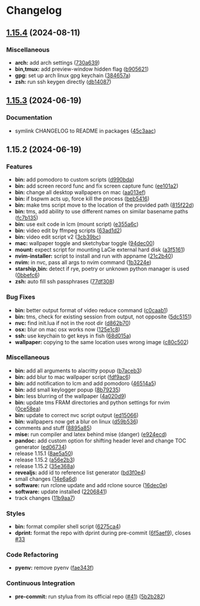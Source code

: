 # Changelog

## [1.15.4](https://github.com/engeir/stowfiles/compare/bin-v1.15.3...bin-v1.15.4) (2024-08-11)


### Miscellaneous

* **arch:** add arch settings ([730a639](https://github.com/engeir/stowfiles/commit/730a639ab45e0c596a54a9128f1773058d8742d6))
* **bin,tmux:** add preview-window hidden flag ([b905621](https://github.com/engeir/stowfiles/commit/b90562135b5ba459d0ba27cc2f39322eed1c3223))
* **gpg:** set up arch linux gpg keychain ([384657a](https://github.com/engeir/stowfiles/commit/384657ad233b13ad8023af3732f4855d70016522))
* **zsh:** run ssh keygen directly ([db14087](https://github.com/engeir/stowfiles/commit/db140877472330a659c6a05b5dda7ebf9b7cd9a3))

## [1.15.3](https://github.com/engeir/stowfiles/compare/bin-v1.15.2...bin-v1.15.3) (2024-06-19)


### Documentation

* symlink CHANGELOG to README in packages ([45c3aac](https://github.com/engeir/stowfiles/commit/45c3aacf6c1c60ed559a8c394b4f4873fe9e806d))

## 1.15.2 (2024-06-19)


### Features

* **bin:** add pomodoro to custom scripts ([d990bda](https://github.com/engeir/stowfiles/commit/d990bda03085bdc99f0c609da9e777a7a9901d33))
* **bin:** add screen record func and fix screen capture func ([ee101a2](https://github.com/engeir/stowfiles/commit/ee101a2b16ede2311460f80e70ebd4507a4731d3))
* **bin:** change all desktop wallpapers on mac ([aa013ef](https://github.com/engeir/stowfiles/commit/aa013efd9868a4e6bfa463e8003729995fa3b730))
* **bin:** if bspwm acts up, force kill the process ([beb5416](https://github.com/engeir/stowfiles/commit/beb5416cded88c579641833c6ae8d6ef7c25083f))
* **bin:** make tms script move to the location of the provided path ([815f22d](https://github.com/engeir/stowfiles/commit/815f22d60c37ba2da8e748995334d61773314b20))
* **bin:** tms, add ability to use different names on similar basename paths ([fc7b135](https://github.com/engeir/stowfiles/commit/fc7b135341f34605e53e9addbd6231ca0650a4aa))
* **bin:** use exit code in lcm (mount script) ([e355a6c](https://github.com/engeir/stowfiles/commit/e355a6c6e764fa7f42c4cf0da9147922862b1400))
* **bin:** video edit by ffmpeg scripts ([63ad1d2](https://github.com/engeir/stowfiles/commit/63ad1d24376e22f46aaf018641386e86a4e31963))
* **bin:** video edit script v2 ([3cb39bc](https://github.com/engeir/stowfiles/commit/3cb39bc93f6ca88163ad48b56b3de976da16d314))
* **mac:** wallpaper toggle and sketchybar toggle ([94dec00](https://github.com/engeir/stowfiles/commit/94dec0062d34354206b3f22ce27bd16fec61ace1))
* **mount:** expect script for mounting LaCie external hard disk ([a3f5161](https://github.com/engeir/stowfiles/commit/a3f5161f4563e992a94e8800163f2892d379a9a9))
* **nvim-installer:** script to install and run with appname ([21c2b40](https://github.com/engeir/stowfiles/commit/21c2b40d0a88f93c0e16dea543623966854a4b6b))
* **nvim:** in nvc, pass all args to nvim command ([1b3224e](https://github.com/engeir/stowfiles/commit/1b3224eff797da8278148d3c2aecbe1f5a3f954b))
* **starship,bin:** detect if rye, poetry or unknown python manager is used ([0bbefc6](https://github.com/engeir/stowfiles/commit/0bbefc638c193b9694b5af767878ff894cd0e762))
* **zsh:** auto fill ssh passphrases ([77df308](https://github.com/engeir/stowfiles/commit/77df30837261b70db1dfa9828e3f7b513d5ede52))


### Bug Fixes

* **bin:** better output format of video reduce command ([c0caab1](https://github.com/engeir/stowfiles/commit/c0caab168b4bb8cd11d98683bb8a933ace98c94e))
* **bin:** tms, check for existing session from output, not opposite ([5dc5151](https://github.com/engeir/stowfiles/commit/5dc51518184dff208ff679a5382592c71bb4e303))
* **nvc:** find init.lua if not in the root dir ([d862b70](https://github.com/engeir/stowfiles/commit/d862b70b01d4a900abfa02c04b3251ef0e556ce8))
* **osx:** blur on mac osx works now ([125e1c8](https://github.com/engeir/stowfiles/commit/125e1c854206655943722c1d47aaf371743d4b32))
* **ssh:** use keychain to get keys in fish ([68d015a](https://github.com/engeir/stowfiles/commit/68d015afbc9084076e19f249208a175682a9884e))
* **wallpaper:** copying to the same location uses wrong image ([c80c502](https://github.com/engeir/stowfiles/commit/c80c50269ff1ef1f118720cc676cda71fa8b1711))


### Miscellaneous

* **bin:** add all arguments to alacritty popup ([b7aceb3](https://github.com/engeir/stowfiles/commit/b7aceb369d24d9457366ce8fe721f461f01a82d7))
* **bin:** add blur to mac wallpaper script ([fdf9ac6](https://github.com/engeir/stowfiles/commit/fdf9ac60002b54b5428754f303cdbfb64e35a026))
* **bin:** add notification to lcm and add pomodoro ([46514a5](https://github.com/engeir/stowfiles/commit/46514a535c76a8d2d66f73eb7d9e61a0e1bc1dcb))
* **bin:** add small keylogger popup ([8b79235](https://github.com/engeir/stowfiles/commit/8b79235a6adb14ee20fdf507f7bc8cb58a6ee965))
* **bin:** less blurring of the wallpaper ([4a020d9](https://github.com/engeir/stowfiles/commit/4a020d907e1802cb3448cf676a2e9c29691d925f))
* **bin:** update tms FRAM directories and python settings for nvim ([0ce58ea](https://github.com/engeir/stowfiles/commit/0ce58ea3312da0c45fcfb3c6783e39d85e4e476d))
* **bin:** update to correct nvc script output ([ed15066](https://github.com/engeir/stowfiles/commit/ed150668acf282ab6ae29ba3f5de2284161ac47e))
* **bin:** wallpapers now get a blur on linux ([d59b536](https://github.com/engeir/stowfiles/commit/d59b53698f643323d0cea16a523d92748549aa46))
* comments and stuff ([8895a85](https://github.com/engeir/stowfiles/commit/8895a857636f818a417ca164cc1512597eb24949))
* **mise:** run compiler and latex behind mise (danger) ([e924ecd](https://github.com/engeir/stowfiles/commit/e924ecd82585d3a38b7af43608844839ccdaab75))
* **pandoc:** add custom option for shifting header level and change TOC generator ([ed06734](https://github.com/engeir/stowfiles/commit/ed067347ce1e4b4c5064488f92ff45e300a4bc5e))
* release 1.15.1 ([8ae5a50](https://github.com/engeir/stowfiles/commit/8ae5a506399c8574fd780fa48e6df75e7bf92946))
* release 1.15.2 ([a56e2b3](https://github.com/engeir/stowfiles/commit/a56e2b3e1a6a859ad6b0b3953832b88fd87ecfcb))
* release 1.15.2 ([35e368a](https://github.com/engeir/stowfiles/commit/35e368a1bf125ca33b6acc36d32f86ed88ca87be))
* **revealjs:** add id to reference list generator ([bd3f0e4](https://github.com/engeir/stowfiles/commit/bd3f0e4f325998403c70cf6108a99a4b6c2802fa))
* small changes ([14e6a6d](https://github.com/engeir/stowfiles/commit/14e6a6d4c80bce7107e39ef530ff46ef4880b097))
* **software:** run rclone update and add rclone source ([16dec0e](https://github.com/engeir/stowfiles/commit/16dec0ea2ea7963430ccccd44a7da4cf0f67fff7))
* **software:** update installed ([2206841](https://github.com/engeir/stowfiles/commit/220684102d4f1153824a2f5e0e8682ecd7b4d3d4))
* track changes ([11b9aa7](https://github.com/engeir/stowfiles/commit/11b9aa74055acc7eca78d0229069e4db32f99cc0))


### Styles

* **bin:** format compiler shell script ([6275ca4](https://github.com/engeir/stowfiles/commit/6275ca46dc94375d29e55002817be60145f372d8))
* **dprint:** format the repo with dprint during pre-commit ([6f5aef9](https://github.com/engeir/stowfiles/commit/6f5aef945cd85e9b82e4bada74599fbfab15fbb4)), closes [#33](https://github.com/engeir/stowfiles/issues/33)


### Code Refactoring

* **pyenv:** remove pyenv ([fae343f](https://github.com/engeir/stowfiles/commit/fae343f81db53f9236b6bbf037b6473c3bae2f0b))


### Continuous Integration

* **pre-commit:** run stylua from its official repo ([#41](https://github.com/engeir/stowfiles/issues/41)) ([5b2b282](https://github.com/engeir/stowfiles/commit/5b2b28261541a6976f312a9684294810a4d75520))
